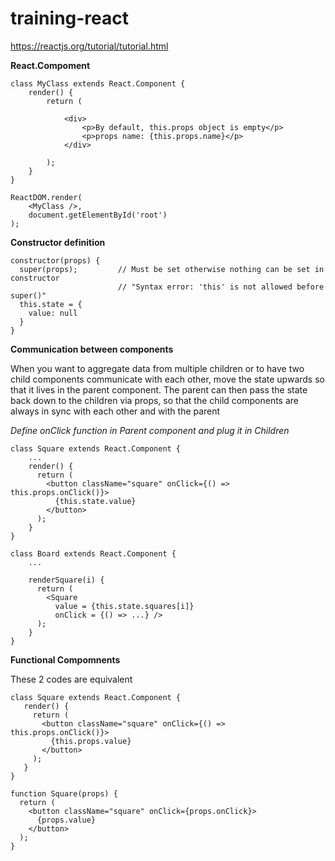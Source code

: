 # training-react

https://reactjs.org/tutorial/tutorial.html

**React.Compoment**
```
class MyClass extends React.Component {
    render() {
        return (
            
            <div>
                <p>By default, this.props object is empty</p>
                <p>props name: {this.props.name}</p>
            </div>
            
        );
    }
}

ReactDOM.render(
    <MyClass />,
    document.getElementById('root')
);
```

**Constructor definition**

```
constructor(props) {
  super(props);         // Must be set otherwise nothing can be set in constructor
                        // "Syntax error: 'this' is not allowed before super()"
  this.state = {
    value: null
  }
}
```

**Communication between components**

When you want to aggregate data from multiple children or to have two child components communicate with each other, move the state upwards so that it lives in the parent component. The parent can then pass the state back down to the children via props, so that the child components are always in sync with each other and with the parent 

*Define onClick function in Parent component and plug it in Children*
```
class Square extends React.Component {
    ...
    render() {
      return (
        <button className="square" onClick={() => this.props.onClick()}>
          {this.state.value}
        </button>
      );
    } 
}

class Board extends React.Component {
    ...    
    
    renderSquare(i) {
      return (
        <Square 
          value = {this.state.squares[i]} 
          onClick = {() => ...} />
      );
    }
}
```

**Functional Compomnents**

These 2 codes are equivalent

```
class Square extends React.Component {
   render() {
     return (
       <button className="square" onClick={() => this.props.onClick()}>
         {this.props.value}
       </button>
     );
   } 
}
```
```
function Square(props) {
  return (
    <button className="square" onClick={props.onClick}>
      {props.value}
    </button>
  );
}
```

